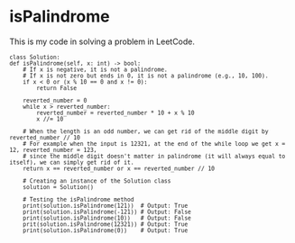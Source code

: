 # isPalindrome
This is my code in solving a problem in LeetCode.

<sub> 

    class Solution:
    def isPalindrome(self, x: int) -> bool:
        # If x is negative, it is not a palindrome.
        # If x is not zero but ends in 0, it is not a palindrome (e.g., 10, 100).
        if x < 0 or (x % 10 == 0 and x != 0):
            return False

        reverted_number = 0
        while x > reverted_number:
            reverted_number = reverted_number * 10 + x % 10
            x //= 10
        
        # When the length is an odd number, we can get rid of the middle digit by reverted_number // 10
        # For example when the input is 12321, at the end of the while loop we get x = 12, reverted_number = 123,
        # since the middle digit doesn't matter in palindrome (it will always equal to itself), we can simply get rid of it.
        return x == reverted_number or x == reverted_number // 10

        # Creating an instance of the Solution class
        solution = Solution()

        # Testing the isPalindrome method
        print(solution.isPalindrome(121))  # Output: True
        print(solution.isPalindrome(-121)) # Output: False
        print(solution.isPalindrome(10))   # Output: False
        prit(solution.isPalindrome(12321)) # Output: True
        print(solution.isPalindrome(0))    # Output: True
        
</sub>
